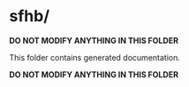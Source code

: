 <!-- u250812 -->

# sfhb/

**DO NOT MODIFY ANYTHING IN THIS FOLDER**

This folder contains generated documentation.

**DO NOT MODIFY ANYTHING IN THIS FOLDER**
